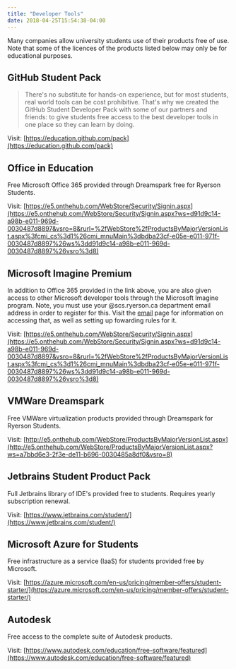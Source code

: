 ```yaml
---
title: "Developer Tools"
date: 2018-04-25T15:54:38-04:00
---
```


Many companies allow university students use of their products free of use. Note that some of the licences of the products listed below may only be for educational purposes. 

## GitHub Student Pack

>There's no substitute for hands-on experience, but for most students, real world tools can be cost prohibitive. That's why we created the GitHub Student Developer Pack with some of our partners and friends: to give students free access to the best developer tools in one place so they can learn by doing.

Visit: [https://education.github.com/pack](https://education.github.com/pack)

## Office in Education

Free Microsoft Office 365 provided through Dreamspark free for Ryerson Students.

Visit: [https://e5.onthehub.com/WebStore/Security/Signin.aspx](https://e5.onthehub.com/WebStore/Security/Signin.aspx?ws=d91d9c14-a98b-e011-969d-0030487d8897&vsro=8&rurl=%2fWebStore%2fProductsByMajorVersionList.aspx%3fcmi_cs%3d1%26cmi_mnuMain%3dbdba23cf-e05e-e011-971f-0030487d8897%26ws%3dd91d9c14-a98b-e011-969d-0030487d8897%26vsro%3d8)

## Microsoft Imagine Premium 

In addition to Office 365 provided in the link above, you are also given access to other Microsoft developer tools through the Microsoft Imagine program. Note, you must use your @scs.ryerson.ca department email address in order to register for this. Visit the [email](/facilities/mail/) page for information on accessing that, as well as setting up fowarding rules for it. 

Visit: [https://e5.onthehub.com/WebStore/Security/Signin.aspx](https://e5.onthehub.com/WebStore/Security/Signin.aspx?ws=d91d9c14-a98b-e011-969d-0030487d8897&vsro=8&rurl=%2fWebStore%2fProductsByMajorVersionList.aspx%3fcmi_cs%3d1%26cmi_mnuMain%3dbdba23cf-e05e-e011-971f-0030487d8897%26ws%3dd91d9c14-a98b-e011-969d-0030487d8897%26vsro%3d8)

## VMWare Dreamspark

Free VMWare virtualization products provided through Dreamspark for Ryerson Students.

Visit: [http://e5.onthehub.com/WebStore/ProductsByMajorVersionList.aspx](http://e5.onthehub.com/WebStore/ProductsByMajorVersionList.aspx?ws=a7bbd6e3-2f3e-de11-b696-0030485a8df0&vsro=8)

## Jetbrains Student Product Pack

Full Jetbrains library of IDE's provided free to students. Requires yearly subscription renewal.

Visit: [https://www.jetbrains.com/student/](https://www.jetbrains.com/student/)

## Microsoft Azure for Students

Free infrastructure as a service (IaaS) for students provided free by Microsoft.

Visit: [https://azure.microsoft.com/en-us/pricing/member-offers/student-starter/](https://azure.microsoft.com/en-us/pricing/member-offers/student-starter/)

## Autodesk 

Free access to the complete suite of Autodesk products.

Visit: [https://www.autodesk.com/education/free-software/featured](https://www.autodesk.com/education/free-software/featured)
